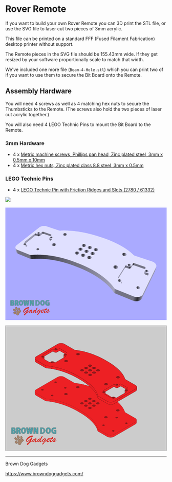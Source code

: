 # Rover Remote

If you want to build your own Rover Remote you can 3D print the STL file, or use the SVG file to laser cut two pieces of 3mm acrylic.

This file can be printed on a standard FFF (Fused Filament Fabrication) desktop printer without support.

The Remote pieces in the SVG file should be 155.43mm wide. If they get resized by your software proportionally scale to match that width.

We've included one more file (`Beam-4-Hole.stl`) which you can print two of if you want to use them to secure the Bit Board onto the Remote.

## Assembly Hardware

You will need 4 screws as well as 4 matching hex nuts to secure the Thumbsticks to the Remote. (The screws also hold the two pieces of laser cut acrylic together.)

You will also need 4 LEGO Technic Pins to mount the Bit Board to the Remote.

### 3mm Hardware

- 4 x [Metric machine screws, Phillips pan head, Zinc plated steel, 3mm x 0.5mm x 10mm](https://www.boltdepot.com/Product-Details.aspx?product=17868)
- 4 x [Metric hex nuts, Zinc plated class 8.8 steel, 3mm x 0.5mm](https://www.boltdepot.com/Product-Details.aspx?product=4783)

### LEGO Technic Pins

- 4 x [LEGO Technic Pin with Friction Ridges and Slots (2780 / 61332)](https://www.brickowl.com/catalog/lego-technic-pin-with-friction-ridges-and-slots-2780-61332)


![](Images/Cable-Rack.png)

![](Images/Rover-Remote-STL.png)

![](Images/Rover-Remote-LC.png)


---

Brown Dog Gadgets

https://www.browndoggadgets.com/
